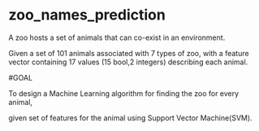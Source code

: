 # zoo_names_prediction
A zoo hosts a set of animals that can co-exist in an environment.

Given a set of 101 animals associated with 7 types of zoo, with a feature vector containing 17 values (15 bool,2 integers)
describing each animal.

#GOAL

To design a Machine Learning algorithm for finding the zoo for every animal,

given set of features for the animal using Support Vector Machine(SVM).
